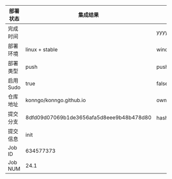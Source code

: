 部署状态 | 集成结果 | 参考值
---|---|---
完成时间 |  | yyyy-mm-dd hh:mm:ss
部署环境 | linux + stable | window | linux + stable
部署类型 | push | push | pull_request | api | cron
启用Sudo | true | false | true
仓库地址 | konngo/konngo.github.io | owner_name/repo_name
提交分支 | 8dfd09d07069b1de3656afa5d8eee9b48b478d80 | hash 16位
提交信息 | init |
Job ID   | 634577373 |
Job NUM  | 24.1 |
